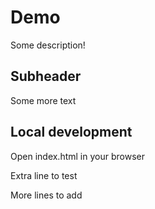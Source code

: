 # Demo 
Some description!

## Subheader

Some more text

## Local development 

Open index.html in your browser 

Extra line to test 

More lines to add 